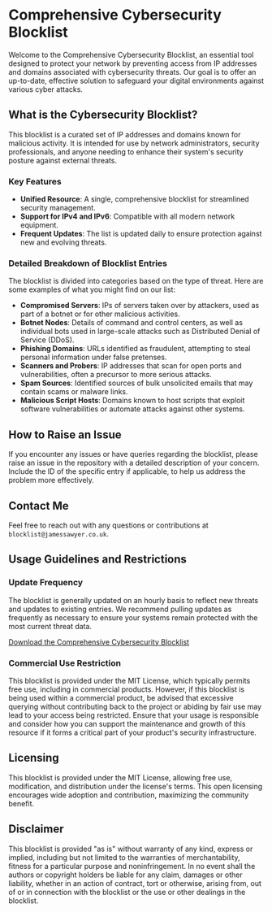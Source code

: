 # Comprehensive Cybersecurity Blocklist

Welcome to the Comprehensive Cybersecurity Blocklist, an essential tool designed to protect your network by preventing access from IP addresses and domains associated with cybersecurity threats. Our goal is to offer an up-to-date, effective solution to safeguard your digital environments against various cyber attacks.

## What is the Cybersecurity Blocklist?

This blocklist is a curated set of IP addresses and domains known for malicious activity. It is intended for use by network administrators, security professionals, and anyone needing to enhance their system's security posture against external threats.

### Key Features

- **Unified Resource**: A single, comprehensive blocklist for streamlined security management.
- **Support for IPv4 and IPv6**: Compatible with all modern network equipment.
- **Frequent Updates**: The list is updated daily to ensure protection against new and evolving threats.

### Detailed Breakdown of Blocklist Entries

The blocklist is divided into categories based on the type of threat. Here are some examples of what you might find on our list:

- **Compromised Servers**: IPs of servers taken over by attackers, used as part of a botnet or for other malicious activities.
- **Botnet Nodes**: Details of command and control centers, as well as individual bots used in large-scale attacks such as Distributed Denial of Service (DDoS).
- **Phishing Domains**: URLs identified as fraudulent, attempting to steal personal information under false pretenses.
- **Scanners and Probers**: IP addresses that scan for open ports and vulnerabilities, often a precursor to more serious attacks.
- **Spam Sources**: Identified sources of bulk unsolicited emails that may contain scams or malware links.
- **Malicious Script Hosts**: Domains known to host scripts that exploit software vulnerabilities or automate attacks against other systems.

## How to Raise an Issue

If you encounter any issues or have queries regarding the blocklist, please raise an issue in the repository with a detailed description of your concern. Include the ID of the specific entry if applicable, to help us address the problem more effectively.

## Contact Me

Feel free to reach out with any questions or contributions at `blocklist@jamessawyer.co.uk`.

## Usage Guidelines and Restrictions

### Update Frequency

The blocklist is generally updated on an hourly basis to reflect new threats and updates to existing entries. We recommend pulling updates as frequently as necessary to ensure your systems remain protected with the most current threat data.

[Download the Comprehensive Cybersecurity Blocklist](https://www.jamessawyer.co.uk/blocklist/blocklist.json)

### Commercial Use Restriction

This blocklist is provided under the MIT License, which typically permits free use, including in commercial products. However, if this blocklist is being used within a commercial product, be advised that excessive querying without contributing back to the project or abiding by fair use may lead to your access being restricted. Ensure that your usage is responsible and consider how you can support the maintenance and growth of this resource if it forms a critical part of your product's security infrastructure.

## Licensing

This blocklist is provided under the MIT License, allowing free use, modification, and distribution under the license's terms. This open licensing encourages wide adoption and contribution, maximizing the community benefit.

## Disclaimer

This blocklist is provided "as is" without warranty of any kind, express or implied, including but not limited to the warranties of merchantability, fitness for a particular purpose and noninfringement. In no event shall the authors or copyright holders be liable for any claim, damages or other liability, whether in an action of contract, tort or otherwise, arising from, out of or in connection with the blocklist or the use or other dealings in the blocklist.
